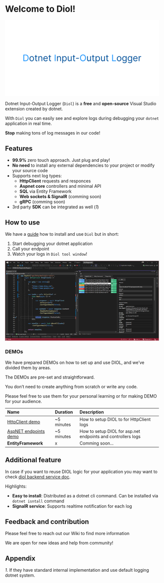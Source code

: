 # Welcome to Diol!

![diol-main-banner](/content/images/diol-main-banner.png)

Dotnet Input-Output Logger (`Diol`) is a **free** and **open-source** Visual Studio extension created by dotnet.

With `Diol` you can easily see and explore logs during debugging your `dotnet` application in real time.

**Stop** making tons of log messages in our code!

## Features

* **99.9%** zero touch approach. Just plug and play!
* **No need** to install any external dependencies to your project or modify your source code
* Supports next log types:
    * **HttpClient** requests and responces
    * **Aspnet core** controllers and minimal API
    * **SQL** via Entity Framework
    * **Web sockets & SignalR** (comming soon)
    * **gRPC** (comming soon)
* 3rd party **SDK** can be integrated as well (_1_)

## How to use

We have a [guide](https://github.com/Dotnet-IO-logger/core/wiki/1.-Getting-started-guide) how to install and use `Diol` but in short:

1. Start debugging your dotnet application
2. Call your endpoint
3. Watch your logs in `Diol tool window`!

![main](/content/screenshots/main.png)

### DEMOs

We have prepared DEMOs on how to set up and use DIOL, and we’ve divided them by areas.

The DEMOs are pre-set and straightforward.

You don’t need to create anything from scratch or write any code.

Please feel free to use them for your personal learning or for making DEMO for your audience.

| Name | Duration | Description |
| :--- | :--- | :--- |
| [HttpClient demo](https://github.com/Dotnet-IO-logger/Playground/tree/main/source/Diol.Demo/src/Example1HttpLoggingSample) | ~5 minutes | How to setup DIOL to for HttpClient logs |
| [AspNET endpoints demo](https://github.com/Dotnet-IO-logger/Playground/tree/main/source/Diol.Demo/src/Example2AspnetEndpointLoggingSample) | ~5 minutes | How to setup DIOL for asp.net endpoints and controllers logs |
| **EntityFramework** | x | Comming soon... |

## Additional feature

In case if you want to reuse DIOL logic for your application you may want to check [diol backend service doc](https://github.com/Dotnet-IO-logger/core/wiki/1.-Diol-backend-service).

Highlights:

* **Easy to install**: Distributed as a dotnet cli command. Can be installed via `dotnet isntall` command
* **SignalR service**: Supports realtime notification for each log

## Feedback and contribution

Please feel free to reach out our Wiki to find more information

We are open for new ideas and help from community!

## Appendix

_1_. If they have standard internal implementation and use default logging dotnet system.